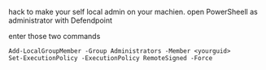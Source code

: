 hack to make your self local admin on your machien.
open PowerSheell as administrator with Defendpoint

enter those two commands

    Add-LocalGroupMember -Group Administrators -Member <yourguid>
    Set-ExecutionPolicy -ExecutionPolicy RemoteSigned -Force
    
